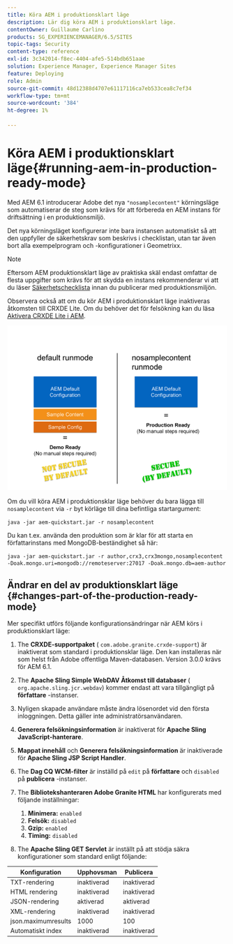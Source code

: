 ```yaml
---
title: Köra AEM i produktionsklart läge
description: Lär dig köra AEM i produktionsklart läge.
contentOwner: Guillaume Carlino
products: SG_EXPERIENCEMANAGER/6.5/SITES
topic-tags: Security
content-type: reference
exl-id: 3c342014-f8ec-4404-afe5-514bdb651aae
solution: Experience Manager, Experience Manager Sites
feature: Deploying
role: Admin
source-git-commit: 48d12388d4707e61117116ca7eb533cea8c7ef34
workflow-type: tm+mt
source-wordcount: '384'
ht-degree: 1%

---
```


# Köra AEM i produktionsklart läge{#running-aem-in-production-ready-mode}

Med AEM 6.1 introducerar Adobe det nya `"nosamplecontent"` körningsläge som automatiserar de steg som krävs för att förbereda en AEM instans för driftsättning i en produktionsmiljö.

Det nya körningsläget konfigurerar inte bara instansen automatiskt så att den uppfyller de säkerhetskrav som beskrivs i checklistan, utan tar även bort alla exempelprogram och -konfigurationer i Geometrixx.

>[!NOTE]
>
>Eftersom AEM produktionsklart läge av praktiska skäl endast omfattar de flesta uppgifter som krävs för att skydda en instans rekommenderar vi att du läser [Säkerhetschecklista](/help/sites-administering/security-checklist.md) innan du publicerar med produktionsmiljön.
>
>Observera också att om du kör AEM i produktionsklart läge inaktiveras åtkomsten till CRXDE Lite. Om du behöver det för felsökning kan du läsa [Aktivera CRXDE Lite i AEM](/help/sites-administering/enabling-crxde-lite.md).

![chlimage_1-83](assets/chlimage_1-83a.png)

Om du vill köra AEM i produktionsklar läge behöver du bara lägga till `nosamplecontent` via `-r` byt körläge till dina befintliga startargument:

```shell
java -jar aem-quickstart.jar -r nosamplecontent
```

Du kan t.ex. använda den produktion som är klar för att starta en författarinstans med MongoDB-beständighet så här:

```shell
java -jar aem-quickstart.jar -r author,crx3,crx3mongo,nosamplecontent -Doak.mongo.uri=mongodb://remoteserver:27017 -Doak.mongo.db=aem-author
```

## Ändrar en del av produktionsklart läge {#changes-part-of-the-production-ready-mode}

Mer specifikt utförs följande konfigurationsändringar när AEM körs i produktionsklart läge:

1. The **CRXDE-supportpaket** ( `com.adobe.granite.crxde-support`) är inaktiverat som standard i produktionsklar läge. Den kan installeras när som helst från Adobe offentliga Maven-databasen. Version 3.0.0 krävs för AEM 6.1.

1. The **Apache Sling Simple WebDAV Åtkomst till databaser** ( `org.apache.sling.jcr.webdav`) kommer endast att vara tillgängligt på **författare** -instanser.

1. Nyligen skapade användare måste ändra lösenordet vid den första inloggningen. Detta gäller inte administratörsanvändaren.
1. **Generera felsökningsinformation** är inaktiverat för **Apache Sling JavaScript-hanterare**.

1. **Mappat innehåll** och **Generera felsökningsinformation** är inaktiverade för **Apache Sling JSP Script Handler**.

1. The **Dag CQ WCM-filter** är inställd på `edit` på **författare** och `disabled` på **publicera** -instanser.

1. The **Bibliotekshanteraren Adobe Granite HTML** har konfigurerats med följande inställningar:

   1. **Minimera:** `enabled`
   1. **Felsök:** `disabled`
   1. **Gzip:** `enabled`
   1. **Timing:** `disabled`

1. The **Apache Sling GET Servlet** är inställt på att stödja säkra konfigurationer som standard enligt följande:

| **Konfiguration** | **Upphovsman** | **Publicera** |
|---|---|---|
| TXT-rendering | inaktiverad | inaktiverad |
| HTML rendering | inaktiverad | inaktiverad |
| JSON-rendering | aktiverad | aktiverad |
| XML-rendering | inaktiverad | inaktiverad |
| json.maximumresults | 1000 | 100 |
| Automatiskt index | inaktiverad | inaktiverad |
